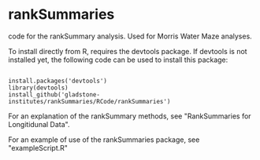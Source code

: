# rankSummaries
code for the rankSummary analysis. Used for Morris Water Maze analyses.

To install directly from R, requires the devtools package. If devtools is not installed yet, the following code can be used to install this package:

<pre><code>
install.packages('devtools')
library(devtools)
install_github('gladstone-institutes/rankSummaries/RCode/rankSummaries')  </code></pre>

For an explanation of the rankSummary methods, see "RankSummaries for Longitidunal Data".

For an example of use of the rankSummaries package, see "exampleScript.R"

